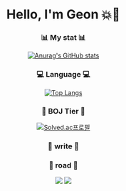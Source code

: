 <div align="center">  
  
  # Hello, I'm Geon :boom::gun:  
  ### :bar_chart: My stat :bar_chart:
  [![Anurag's GitHub stats](https://github-readme-stats.vercel.app/api?username=freakFlow&bg_color=DEG,a9f505,02d7f7)](https://github.com/anuraghazra/github-readme-stats)  
  ### :computer: Language :computer:
  [![Top Langs](https://github-readme-stats.vercel.app/api/top-langs/?username=freakFlow&bg_color=DEG,ddcbf5,bc81cc)](https://github.com/anuraghazra/github-readme-stats)  
  ### :medal_sports: BOJ Tier :medal_sports:
  [![Solved.ac프로필](http://mazassumnida.wtf/api/v2/generate_badge?boj=quso12358)](https://solved.ac/quso12358)  
  ### :pencil: write :pencil:  
  ### :feet: road :feet:  
  <img src="https://img.shields.io/badge/java-007396?style=for-the-badge&logo=java&logoColor=white"> 
  <img src="https://img.shields.io/badge/Python-3776AB?style=for-the-badge&logo=Python&logoColor=white">
</div>
